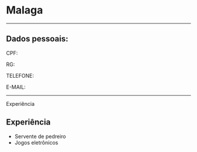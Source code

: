 # Malaga

---

## Dados pessoais: 

CPF:

RG:

TELEFONE:

E-MAIL:

---


Experiência
## Experiência

- Servente de pedreiro
- Jogos eletrônicos